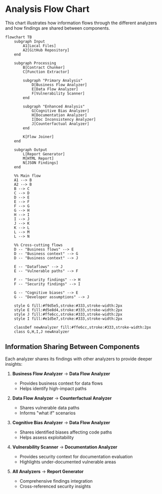 # Analysis Flow Chart

This chart illustrates how information flows through the different analyzers and how findings are shared between components.

```mermaid
flowchart TB
    subgraph Input
        A1[Local Files]
        A2[GitHub Repository]
    end
    
    subgraph Processing
        B[Contract Chunker]
        C[Function Extractor]
        
        subgraph "Primary Analysis"
            D[Business Flow Analyzer]
            E[Data Flow Analyzer]
            F[Vulnerability Scanner]
        end
        
        subgraph "Enhanced Analysis"
            G[Cognitive Bias Analyzer]
            H[Documentation Analyzer]
            I[Doc Inconsistency Analyzer]
            J[Counterfactual Analyzer]
        end
        
        K[Flow Joiner]
    end
    
    subgraph Output
        L[Report Generator]
        M[HTML Report]
        N[JSON Findings]
    end
    
    %% Main flow
    A1 --> B
    A2 --> B
    B --> C
    C --> D
    D --> E
    E --> F
    F --> G
    G --> H
    H --> I
    I --> J
    J --> K
    K --> L
    L --> M
    L --> N
    
    %% Cross-cutting flows
    D -- "Business flows" --> E
    D -- "Business context" --> G
    D -- "Business context" --> J
    
    E -- "Dataflows" --> J
    E -- "Vulnerable paths" --> F
    
    F -- "Security findings" --> H
    F -- "Security findings" --> I
    
    G -- "Cognitive biases" --> E
    G -- "Developer assumptions" --> J
    
    style G fill:#f9d5e5,stroke:#333,stroke-width:2px
    style E fill:#d5e8d4,stroke:#333,stroke-width:2px
    style J fill:#ffe6cc,stroke:#333,stroke-width:2px
    style I fill:#e1d5e7,stroke:#333,stroke-width:2px
    
    classDef newAnalyzer fill:#ffe6cc,stroke:#333,stroke-width:2px
    class G,H,I,J newAnalyzer
```

## Information Sharing Between Components

Each analyzer shares its findings with other analyzers to provide deeper insights:

1. **Business Flow Analyzer** → **Data Flow Analyzer**
   - Provides business context for data flows
   - Helps identify high-impact paths

2. **Data Flow Analyzer** → **Counterfactual Analyzer**
   - Shares vulnerable data paths
   - Informs "what if" scenarios

3. **Cognitive Bias Analyzer** → **Data Flow Analyzer**
   - Shares identified biases affecting code paths
   - Helps assess exploitability

4. **Vulnerability Scanner** → **Documentation Analyzer**
   - Provides security context for documentation evaluation
   - Highlights under-documented vulnerable areas

5. **All Analyzers** → **Report Generator**
   - Comprehensive findings integration
   - Cross-referenced security insights
